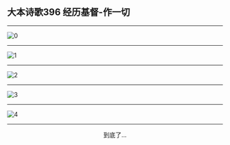 
## 大本诗歌396 经历基督-作一切
        
<div id="aplayer0"></div>

---

<img alt="0" data-original="/data/d0396/0.png">

---

<img alt="1" data-original="/data/d0396/1.png">

---

<img alt="2" data-original="/data/d0396/2.png">

---

<img alt="3" data-original="/data/d0396/3.png">

---

<img alt="4" data-original="/data/d0396/4.png">

---

<p style="text-align: center">到底了...</p>

<script src="/js/dist-view.js"></script>

<script>
MAIN.id = 'd0396';
        
const ap0 = new APlayer({
    container: document.getElementById('aplayer0'),
    volume: 1,
    loop: 'none',
    preload: 'none',
    audio: [{
        name: '大本诗歌396.mp3',
        artist: '大本诗歌',
        url: 'https://res.wx.qq.com/voice/getvoice?mediaid=MzI0NTk3MDM5M18yMjQ3NDkyMzYx',
        cover: '/favicon'
    }]
});
</script>

